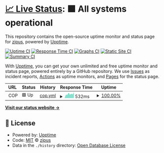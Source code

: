 # [📈 Live Status](https://zipus.github.io/upptime-checker-zipus): <!--live status--> **🟩 All systems operational**

This repository contains the open-source uptime monitor and status page for [zipus](https://zipus.github.io/upptime-checker-zipus), powered by [Upptime](https://github.com/upptime/upptime).

[![Uptime CI](https://github.com/zipus/upptime-checker-zipus/workflows/Uptime%20CI/badge.svg)](https://github.com/zipus/upptime-checker-zipus/actions?query=workflow%3A%22Uptime+CI%22)
[![Response Time CI](https://github.com/zipus/upptime-checker-zipus/workflows/Response%20Time%20CI/badge.svg)](https://github.com/zipus/upptime-checker-zipus/actions?query=workflow%3A%22Response+Time+CI%22)
[![Graphs CI](https://github.com/zipus/upptime-checker-zipus/workflows/Graphs%20CI/badge.svg)](https://github.com/zipus/upptime-checker-zipus/actions?query=workflow%3A%22Graphs+CI%22)
[![Static Site CI](https://github.com/zipus/upptime-checker-zipus/workflows/Static%20Site%20CI/badge.svg)](https://github.com/zipus/upptime-checker-zipus/actions?query=workflow%3A%22Static+Site+CI%22)
[![Summary CI](https://github.com/zipus/upptime-checker-zipus/workflows/Summary%20CI/badge.svg)](https://github.com/zipus/upptime-checker-zipus/actions?query=workflow%3A%22Summary+CI%22)

With [Upptime](https://upptime.js.org), you can get your own unlimited and free uptime monitor and status page, powered entirely by a GitHub repository. We use [Issues](https://github.com/zipus/upptime-checker-zipus/issues) as incident reports, [Actions](https://github.com/zipus/upptime-checker-zipus/actions) as uptime monitors, and [Pages](https://zipus.github.io/upptime-checker-zipus) for the status page.

<!--start: status pages-->
<!-- This summary is generated by Upptime (https://github.com/upptime/upptime) -->
<!-- Do not edit this manually, your changes will be overwritten -->
<!-- prettier-ignore -->
| URL | Status | History | Response Time | Uptime |
| --- | ------ | ------- | ------------- | ------ |
| <img alt="" src="https://favicons.githubusercontent.com/null" height="13"> COP | 🟩 Up | [cop.yml](https://github.com/zipus/upptime-checker-zipus/commits/HEAD/history/cop.yml) | <details><summary><img alt="Response time graph" src="./graphs/cop/response-time-week.png" height="20"> 532ms</summary><br><a href="https://zipus.github.io/upptime-checker-zipus/history/cop"><img alt="Response time 567" src="https://img.shields.io/endpoint?url=https%3A%2F%2Fraw.githubusercontent.com%2Fzipus%2Fupptime-checker-zipus%2FHEAD%2Fapi%2Fcop%2Fresponse-time.json"></a><br><a href="https://zipus.github.io/upptime-checker-zipus/history/cop"><img alt="24-hour response time 749" src="https://img.shields.io/endpoint?url=https%3A%2F%2Fraw.githubusercontent.com%2Fzipus%2Fupptime-checker-zipus%2FHEAD%2Fapi%2Fcop%2Fresponse-time-day.json"></a><br><a href="https://zipus.github.io/upptime-checker-zipus/history/cop"><img alt="7-day response time 532" src="https://img.shields.io/endpoint?url=https%3A%2F%2Fraw.githubusercontent.com%2Fzipus%2Fupptime-checker-zipus%2FHEAD%2Fapi%2Fcop%2Fresponse-time-week.json"></a><br><a href="https://zipus.github.io/upptime-checker-zipus/history/cop"><img alt="30-day response time 554" src="https://img.shields.io/endpoint?url=https%3A%2F%2Fraw.githubusercontent.com%2Fzipus%2Fupptime-checker-zipus%2FHEAD%2Fapi%2Fcop%2Fresponse-time-month.json"></a><br><a href="https://zipus.github.io/upptime-checker-zipus/history/cop"><img alt="1-year response time 552" src="https://img.shields.io/endpoint?url=https%3A%2F%2Fraw.githubusercontent.com%2Fzipus%2Fupptime-checker-zipus%2FHEAD%2Fapi%2Fcop%2Fresponse-time-year.json"></a></details> | <details><summary><a href="https://zipus.github.io/upptime-checker-zipus/history/cop">100.00%</a></summary><a href="https://zipus.github.io/upptime-checker-zipus/history/cop"><img alt="All-time uptime 79.62%" src="https://img.shields.io/endpoint?url=https%3A%2F%2Fraw.githubusercontent.com%2Fzipus%2Fupptime-checker-zipus%2FHEAD%2Fapi%2Fcop%2Fuptime.json"></a><br><a href="https://zipus.github.io/upptime-checker-zipus/history/cop"><img alt="24-hour uptime 100.00%" src="https://img.shields.io/endpoint?url=https%3A%2F%2Fraw.githubusercontent.com%2Fzipus%2Fupptime-checker-zipus%2FHEAD%2Fapi%2Fcop%2Fuptime-day.json"></a><br><a href="https://zipus.github.io/upptime-checker-zipus/history/cop"><img alt="7-day uptime 100.00%" src="https://img.shields.io/endpoint?url=https%3A%2F%2Fraw.githubusercontent.com%2Fzipus%2Fupptime-checker-zipus%2FHEAD%2Fapi%2Fcop%2Fuptime-week.json"></a><br><a href="https://zipus.github.io/upptime-checker-zipus/history/cop"><img alt="30-day uptime 100.00%" src="https://img.shields.io/endpoint?url=https%3A%2F%2Fraw.githubusercontent.com%2Fzipus%2Fupptime-checker-zipus%2FHEAD%2Fapi%2Fcop%2Fuptime-month.json"></a><br><a href="https://zipus.github.io/upptime-checker-zipus/history/cop"><img alt="1-year uptime 99.96%" src="https://img.shields.io/endpoint?url=https%3A%2F%2Fraw.githubusercontent.com%2Fzipus%2Fupptime-checker-zipus%2FHEAD%2Fapi%2Fcop%2Fuptime-year.json"></a></details>

<!--end: status pages-->

[**Visit our status website →**](https://zipus.github.io/upptime-checker-zipus)

## 📄 License

- Powered by: [Upptime](https://github.com/upptime/upptime)
- Code: [MIT](./LICENSE) © [zipus](https://zipus.github.io/upptime-checker-zipus)
- Data in the `./history` directory: [Open Database License](https://opendatacommons.org/licenses/odbl/1-0/)
